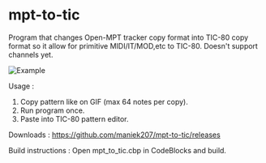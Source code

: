 # mpt-to-tic
Program that changes Open-MPT tracker copy format into TIC-80 copy format so it allow for primitive MIDI/IT/MOD,etc to TIC-80. Doesn't support channels yet.

![Example](https://i.postimg.cc/VknSrS0m/screen2.gif)

Usage :
1. Copy pattern like on GIF (max 64 notes per copy).
2. Run program once.
3. Paste into TIC-80 pattern editor.

Downloads :
https://github.com/maniek207/mpt-to-tic/releases

Build instructions :
Open mpt_to_tic.cbp in CodeBlocks and build.
